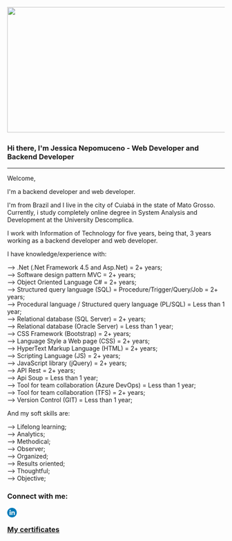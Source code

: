 <p align="center">
  <img src="https://super.abril.com.br/wp-content/uploads/2016/09/super_imggato_digitando_0.gif" width="800" height="290">
</p>

### Hi there, I'm Jessica Nepomuceno - Web Developer and Backend Developer

---

Welcome,
 
I'm a backend developer and web developer. 

I'm from Brazil and I live in the city of Cuiabá in the state of Mato Grosso.
Currently, i study completely online degree in System Analysis and Development at the University Descomplica.

I work with Information of Technology for five years, being that, 3 years working as a backend developer and web developer.   

I have knowledge/experience with: 

--> .Net (.Net Framework 4.5 and Asp.Net) = 2+ years;<br />
--> Software design pattern MVC = 2+ years;<br />
--> Object Oriented Language C# = 2+ years;<br />
--> Structured query language (SQL) = Procedure/Trigger/Query/Job = 2+ years;<br />
--> Procedural language / Structured query language (PL/SQL) = Less than 1 year;<br />
--> Relational database (SQL Server) = 2+ years;<br />
--> Relational database (Oracle Server) =  Less than 1 year;<br />
--> CSS Framework (Bootstrap) = 2+ years;<br />
--> Language Style a Web page (CSS) = 2+ years;<br />
--> HyperText Markup Language (HTML) = 2+ years;<br />
--> Scripting Language (JS) = 2+ years;<br />
--> JavaScript library (jQuery) = 2+ years;<br />
--> API Rest = 2+ years;<br />
--> Api Soup = Less than 1 year;<br />
--> Tool for team collaboration (Azure DevOps) = Less than 1 year;<br />
--> Tool for team collaboration (TFS) = 2+ years;<br />
--> Version Control (GIT) = Less than 1 year;<br />

And my soft skills are: 

--> Lifelong learning;<br />
--> Analytics;<br />
--> Methodical;<br />
--> Observer;<br />
--> Organized;<br />
--> Results oriented;<br />
--> Thoughtful;<br />
--> Objective;<br />

### Connect with me: 
[<img align="left" alt="JessicaNepomuceno | LinkedIn" width="22px" src="./linkedin.svg" />][linkedin]
<br />
### [My certificates][Certificates]


<br />
<br />
  
[linkedin]: https://www.linkedin.com/in/jessicanepomuceno/
[Certificates]: https://github.com/JessicaNepomuceno/Certificates
